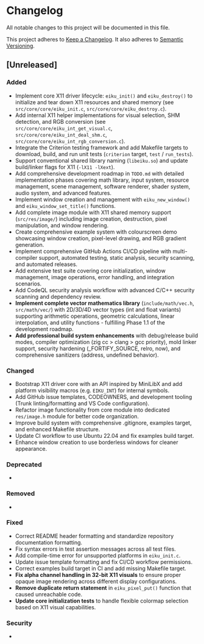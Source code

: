 # Changelog

All notable changes to this project will be documented in this file.

This project adheres to [Keep a Changelog](https://keepachangelog.com/en/1.0.0/).
It also adheres to [Semantic Versioning](https://semver.org/spec/v2.0.0.html).

## [Unreleased]

### Added

- Implement core X11 driver lifecycle: `eiku_init()` and `eiku_destroy()` to initialize and tear down X11 resources and shared memory (see `src/core/core/eiku_init.c`, `src/core/core/eiku_destroy.c`).
- Add internal X11 helper implementations for visual selection, SHM detection, and RGB conversion (see `src/core/core/eiku_int_get_visual.c`, `src/core/core/eiku_int_deal_shm.c`, `src/core/core/eiku_int_rgb_conversion.c`).
- Integrate the Criterion testing framework and add Makefile targets to download, build, and run unit tests (`criterion` target, `test` / `run_tests`).
- Support conventional shared library naming (`libeiku.so`) and update build/linker flags for X11 (`-lX11 -lXext`).
- Add comprehensive development roadmap in `TODO.md` with detailed implementation phases covering math library, input system, resource management, scene management, software renderer, shader system, audio system, and advanced features.
- Implement window creation and management with `eiku_new_window()` and `eiku_window_set_title()` functions.
- Add complete image module with X11 shared memory support (`src/res/image/`) including image creation, destruction, pixel manipulation, and window rendering.
- Create comprehensive example system with colourscreen demo showcasing window creation, pixel-level drawing, and RGB gradient generation.
- Implement comprehensive GitHub Actions CI/CD pipeline with multi-compiler support, automated testing, static analysis, security scanning, and automated releases.
- Add extensive test suite covering core initialization, window management, image operations, error handling, and integration scenarios.
- Add CodeQL security analysis workflow with advanced C/C++ security scanning and dependency review.
- **Implement complete vector mathematics library** (`include/math/vec.h`, `src/math/vec/`) with 2D/3D/4D vector types (int and float variants) supporting arithmetic operations, geometric calculations, linear interpolation, and utility functions - fulfilling Phase 1.1 of the development roadmap.
- **Add professional build system enhancements** with debug/release build modes, compiler optimization (zig cc > clang > gcc priority), mold linker support, security hardening (\_FORTIFY_SOURCE, relro, now), and comprehensive sanitizers (address, undefined behavior).

### Changed

- Bootstrap X11 driver core with an API inspired by MiniLibX and add platform visibility macros (e.g. `EIKU_INT`) for internal symbols.
- Add GitHub issue templates, CODEOWNERS, and development tooling (Trunk linting/formatting and VS Code configuration).
- Refactor image functionality from core module into dedicated `res/image.h` module for better code organization.
- Improve build system with comprehensive .gitignore, examples target, and enhanced Makefile structure.
- Update CI workflow to use Ubuntu 22.04 and fix examples build target.
- Enhance window creation to use borderless windows for cleaner appearance.

### Deprecated

-

### Removed

-

### Fixed

- Correct README header formatting and standardize repository documentation formatting.
- Fix syntax errors in test assertion messages across all test files.
- Add compile-time error for unsupported platforms in `eiku_init.c`.
- Update issue template formatting and fix CI/CD workflow permissions.
- Correct examples build target in CI and add missing Makefile target.
- **Fix alpha channel handling in 32-bit X11 visuals** to ensure proper opaque image rendering across different display configurations.
- **Remove duplicate return statement** in `eiku_pixel_put()` function that caused unreachable code.
- **Update core initialization tests** to handle flexible colormap selection based on X11 visual capabilities.

### Security

-

